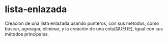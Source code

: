 # lista-enlazada

Creación de una lista enlazada usando punteros, con sus metodos, como buscar, agreagar, eliminar, y la creación de una cola(QUEUE), igual con sus métodos principales.
